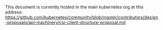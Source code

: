 This document is currently hosted in the main kubernetes org at this address: https://github.com/kubernetes/community/blob/master/contributors/design-proposals/api-machinery/csi-client-structure-proposal.md
